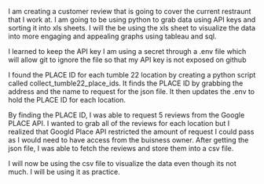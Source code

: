 I am creating a customer review that is going to cover the current restraunt that I work at. I am going to be using python to grab data using API keys and sorting it into xls sheets. I will the be using the xls sheet to visualize the data into more engaging and appealing graphs using tableau and sql.

I learned to keep the API key I am using a secret through a .env file which will allow git to ignore the file so that my API key is not exposed on github

I found the PLACE ID for each tumble 22 location by creating a python script called collect_tumble22_place_ids. It finds the PLACE ID by grabbing the address and the name to request for the json file. It then updates the .env to hold the PLACE ID for each location. 

By finding the PLACE ID, I was able to request 5 reviews from the Google PLACE API. I wanted to grab all of the reviews for each location but I realized that Googld Place API restricted the amount of request I could pass as I would need to have access from the buisness owner. After getting the json file, I was able to fetch the reviews and store them into a csv file.

I will now be using the csv file to visualize the data even though its not much. I will be using it as practice.